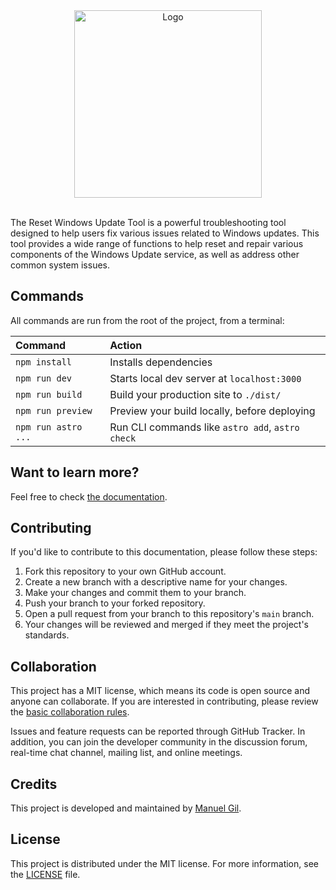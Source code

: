<div align="center">
	<a href="https://wureset.com/">
		<img src="https://www.wureset.com/assets/images/logo.png" alt="Logo" height="300" width="300">
	</a>
</div>
<br />

The Reset Windows Update Tool is a powerful troubleshooting tool designed to help users fix various issues related to Windows updates. This tool provides a wide range of functions to help reset and repair various components of the Windows Update service, as well as address other common system issues.

## Commands

All commands are run from the root of the project, from a terminal:

| Command                | Action                                           |
| :--------------------- | :----------------------------------------------- |
| `npm install`          | Installs dependencies                            |
| `npm run dev`          | Starts local dev server at `localhost:3000`      |
| `npm run build`        | Build your production site to `./dist/`          |
| `npm run preview`      | Preview your build locally, before deploying     |
| `npm run astro ...`    | Run CLI commands like `astro add`, `astro check` |

## Want to learn more?

Feel free to check [the documentation](https://docs.astro.build).

## Contributing

If you'd like to contribute to this documentation, please follow these steps:

1. Fork this repository to your own GitHub account.
2. Create a new branch with a descriptive name for your changes.
3. Make your changes and commit them to your branch.
4. Push your branch to your forked repository.
5. Open a pull request from your branch to this repository's `main` branch.
6. Your changes will be reviewed and merged if they meet the project's standards.

## Collaboration

This project has a MIT license, which means its code is open source and anyone can collaborate. If you are interested in contributing, please review the [basic collaboration rules](CODE_OF_CONDUCT.md).

Issues and feature requests can be reported through GitHub Tracker. In addition, you can join the developer community in the discussion forum, real-time chat channel, mailing list, and online meetings.

## Credits

This project is developed and maintained by [Manuel Gil](https://github.com/ManuelGil).

## License

This project is distributed under the MIT license. For more information, see the [LICENSE](LICENSE.md) file.
